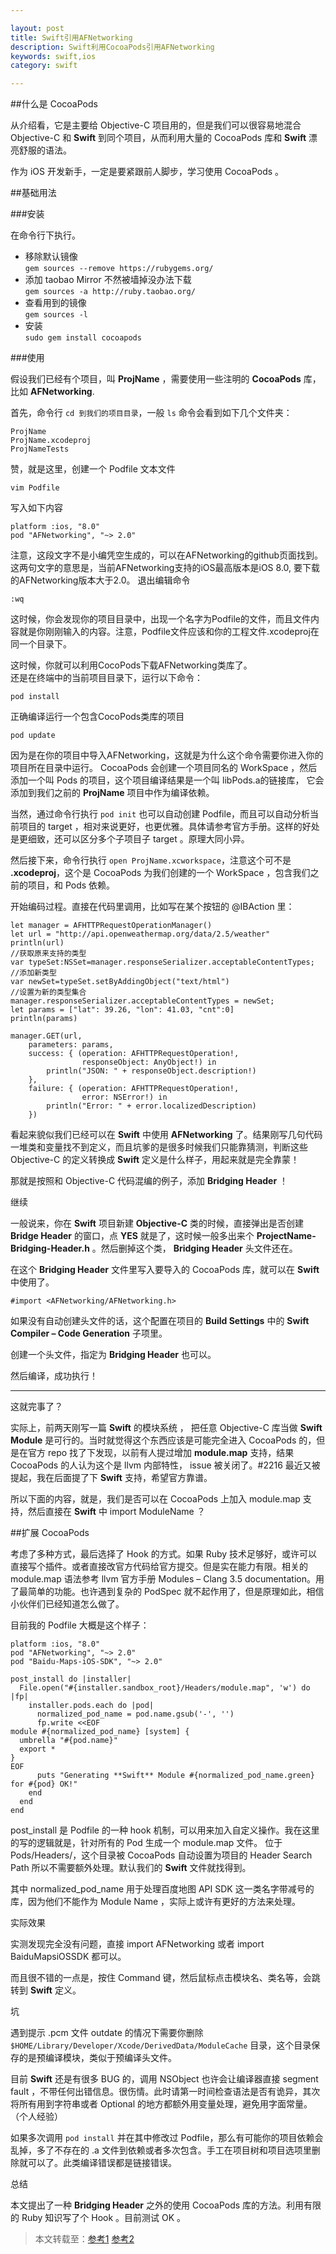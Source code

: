 ```yaml
---

layout: post
title: Swift引用AFNetworking
description: Swift利用CocoaPods引用AFNetworking
keywords: swift,ios
category: swift

---
```


##什么是 CocoaPods


从介绍看，它是主要给 Objective-C 项目用的，但是我们可以很容易地混合 Objective-C 和 **Swift** 到同个项目，从而利用大量的 CocoaPods 库和 **Swift** 漂亮舒服的语法。

作为 iOS 开发新手，一定是要紧跟前人脚步，学习使用 CocoaPods 。

##基础用法


###安装

在命令行下执行。  

+ 移除默认镜像  
`gem sources --remove https://rubygems.org/`   
+ 添加 taobao Mirror 不然被墙掉没办法下载  
`gem sources -a http://ruby.taobao.org/`
+ 查看用到的镜像  
`gem sources -l`   
+ 安装  
`sudo gem install cocoapods`
  
###使用

假设我们已经有个项目，叫 **ProjName** ，需要使用一些注明的 **CocoaPods** 库，比如 **AFNetworking**.


首先，命令行 `cd 到我们的项目目录`，一般 `ls` 命令会看到如下几个文件夹：

	ProjName
	ProjName.xcodeproj
	ProjNameTests
赞，就是这里，创建一个 Podfile 文本文件

	vim Podfile
写入如下内容

	platform :ios, "8.0"
	pod "AFNetworking", "~> 2.0"
注意，这段文字不是小编凭空生成的，可以在AFNetworking的github页面找到。  
这两句文字的意思是，当前AFNetworking支持的iOS最高版本是iOS 8.0, 要下载的AFNetworking版本大于2.0。
退出编辑命令

	:wq
	
这时候，你会发现你的项目目录中，出现一个名字为Podfile的文件，而且文件内容就是你刚刚输入的内容。注意，Podfile文件应该和你的工程文件.xcodeproj在同一个目录下。

这时候，你就可以利用CocoPods下载AFNetworking类库了。  
还是在终端中的当前项目目录下，运行以下命令：

	pod install
正确编译运行一个包含CocoPods类库的项目

	pod update
因为是在你的项目中导入AFNetworking，这就是为什么这个命令需要你进入你的项目所在目录中运行。
CocoaPods 会创建一个项目同名的 WorkSpace ，然后添加一个叫 Pods 的项目，这个项目编译结果是一个叫 libPods.a的链接库， 它会添加到我们之前的 **ProjName** 项目中作为编译依赖。

当然，通过命令行执行 `pod init` 也可以自动创建 Podfile，而且可以自动分析当前项目的 target ，相对来说更好，也更优雅。具体请参考官方手册。这样的好处是更细致，还可以区分多个子项目子 target 。原理大同小异。

然后接下来，命令行执行 `open ProjName.xcworkspace`，注意这个可不是 **.xcodeproj**，这个是 CocoaPods 为我们创建的一个 WorkSpace ，包含我们之前的项目，和 Pods 依赖。

开始编码过程。直接在代码里调用，比如写在某个按钮的 @IBAction 里：

    let manager = AFHTTPRequestOperationManager()
    let url = "http://api.openweathermap.org/data/2.5/weather"
    println(url)
	//获取原来支持的类型
    var typeSet:NSSet=manager.responseSerializer.acceptableContentTypes;
    //添加新类型
    var newSet=typeSet.setByAddingObject("text/html")
    //设置为新的类型集合
    manager.responseSerializer.acceptableContentTypes = newSet;
    let params = ["lat": 39.26, "lon": 41.03, "cnt":0]
    println(params)

    manager.GET(url,
        parameters: params,
        success: { (operation: AFHTTPRequestOperation!,
                    responseObject: AnyObject!) in
            println("JSON: " + responseObject.description!)
        },
        failure: { (operation: AFHTTPRequestOperation!,
                    error: NSError!) in
            println("Error: " + error.localizedDescription)
        })


看起来貌似我们已经可以在 **Swift** 中使用 **AFNetworking** 了。结果刚写几句代码一堆类和变量找不到定义，而且坑爹的是很多时候我们只能靠猜测，判断这些 Objective-C 的定义转换成 **Swift** 定义是什么样子，用起来就是完全靠蒙！

那就是按照和 Objective-C 代码混编的例子，添加 **Bridging Header** ！

继续

一般说来，你在 **Swift** 项目新建 **Objective-C** 类的时候，直接弹出是否创建 **Bridge Header** 的窗口，点 **YES** 就是了，这时候一般多出来个 **ProjectName-Bridging-Header.h** 。然后删掉这个类， **Bridging Header** 头文件还在。

在这个 **Bridging Header** 文件里写入要导入的 CocoaPods 库，就可以在 **Swift** 中使用了。

	#import <AFNetworking/AFNetworking.h>
如果没有自动创建头文件的话，这个配置在项目的 **Build Settings** 中的 **Swift Compiler – Code Generation** 子项里。

创建一个头文件，指定为 **Bridging Header** 也可以。

然后编译，成功执行！
******
这就完事了？

实际上，前两天刚写一篇 **Swift** 的模块系统 ， 把任意 Objective-C 库当做 **Swift Module** 是可行的。当时就觉得这个东西应该是可能完全进入 CocoaPods 的，但是在官方 repo 找了下发现，以前有人提过增加 **module.map** 支持，结果 CocoaPods 的人认为这个是 llvm 内部特性， issue 被关闭了。#2216 最近又被提起，我在后面提了下 **Swift** 支持，希望官方靠谱。

所以下面的内容，就是，我们是否可以在 CocoaPods 上加入 module.map 支持，然后直接在 **Swift** 中 import ModuleName ？

##扩展 CocoaPods

考虑了多种方式，最后选择了 Hook 的方式。如果 Ruby 技术足够好，或许可以直接写个插件。或者直接改官方代码给官方提交。但是实在能力有限。相关的 module.map 语法参考 llvm 官方手册 Modules – Clang 3.5 documentation。用了最简单的功能。也许遇到复杂的 PodSpec 就不起作用了，但是原理如此，相信小伙伴们已经知道怎么做了。

目前我的 Podfile 大概是这个样子：


	platform :ios, "8.0"
	pod "AFNetworking", "~> 2.0"
	pod "Baidu-Maps-iOS-SDK", "~> 2.0"
	
	post_install do |installer|
	  File.open("#{installer.sandbox_root}/Headers/module.map", 'w') do |fp|
	    installer.pods.each do |pod|
	      normalized_pod_name = pod.name.gsub('-', '')
	      fp.write <<EOF
	module #{normalized_pod_name} [system] {
	  umbrella "#{pod.name}"
	  export *
	}
	EOF
	      puts "Generating **Swift** Module #{normalized_pod_name.green} for #{pod} OK!"
	    end
	  end
	end
post_install 是 Podfile 的一种 hook 机制，可以用来加入自定义操作。我在这里的写的逻辑就是，针对所有的 Pod 生成一个 module.map 文件。 位于 Pods/Headers/，这个目录被 CocoaPods 自动设置为项目的 Header Search Path 所以不需要额外处理。默认我们的 **Swift** 文件就找得到。

其中 normalized_pod_name 用于处理百度地图 API SDK 这一类名字带减号的库，因为他们不能作为 Module Name ，实际上或许有更好的方法来处理。

实际效果

实测发现完全没有问题，直接 import AFNetworking 或者 import BaiduMapsiOSSDK 都可以。

而且很不错的一点是，按住 Command 键，然后鼠标点击模块名、类名等，会跳转到 **Swift** 定义。

坑

遇到提示 .pcm 文件 outdate 的情况下需要你删除 `$HOME/Library/Developer/Xcode/DerivedData/ModuleCache` 目录，这个目录保存的是预编译模块，类似于预编译头文件。

目前 **Swift** 还是有很多 BUG 的，调用 NSObject 也许会让编译器直接 segment fault ，不带任何出错信息。很伤情。此时请第一时间检查语法是否有诡异，其次将所有用到字符串或者 Optional 的地方都额外用变量处理，避免用字面常量。（个人经验）

如果多次调用 `pod install` 并在其中修改过 Podfile，那么有可能你的项目依赖会乱掉，多了不存在的 .a 文件到依赖或者多次包含。手工在项目树和项目选项里删除就可以了。此类编译错误都是链接错误。

总结

本文提出了一种 **Bridging Header** 之外的使用 CocoaPods 库的方法。利用有限的 Ruby 知识写了个 Hook 。目前测试 OK 。

> 本文转载至：[参考1](http://andelf.github.io/blog/2014/06/23/use-cocoapods-with-swift/)
> [参考2](http://code4app.com/article/cocoapods-install-usage)